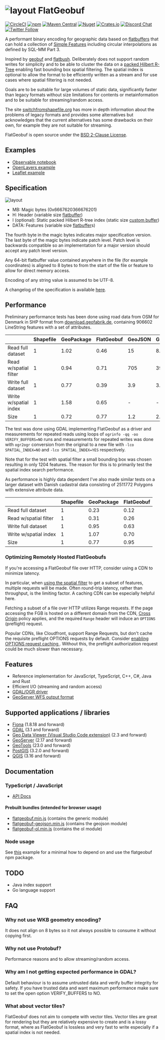 # ![layout](logo.svg) FlatGeobuf

[![CircleCI](https://img.shields.io/circleci/build/github/flatgeobuf/flatgeobuf.svg)](https://circleci.com/gh/flatgeobuf/flatgeobuf)
[![npm](https://img.shields.io/npm/v/flatgeobuf.svg)](https://www.npmjs.com/package/flatgeobuf)
[![Maven Central](https://img.shields.io/maven-central/v/org.wololo/flatgeobuf.svg)](https://search.maven.org/artifact/org.wololo/flatgeobuf)
[![Nuget](https://img.shields.io/nuget/v/FlatGeobuf)](https://www.nuget.org/packages/FlatGeobuf/)
[![Crates.io](https://img.shields.io/crates/v/flatgeobuf.svg)](https://crates.io/crates/flatgeobuf)
[![Discord Chat](https://img.shields.io/discord/754359014917406730.svg)](https://discord.gg/GEHGxKx)
[![Twitter Follow](https://img.shields.io/twitter/follow/flatgeobuf.svg?style=social)](https://twitter.com/flatgeobuf)

A performant binary encoding for geographic data based on [flatbuffers](http://google.github.io/flatbuffers/) that can hold a collection of [Simple Features](https://en.wikipedia.org/wiki/Simple_Features) including circular interpolations as defined by SQL-MM Part 3.

Inspired by [geobuf](https://github.com/mapbox/geobuf) and [flatbush](https://github.com/mourner/flatbush). Deliberately does not support random writes for simplicity and to be able to cluster the data on a [packed Hilbert R-Tree](https://en.wikipedia.org/wiki/Hilbert_R-tree#Packed_Hilbert_R-trees) enabling fast bounding box spatial filtering. The spatial index is optional to allow the format to be efficiently written as a stream and for use cases where spatial filtering is not needed.

Goals are to be suitable for large volumes of static data, significantly faster than legacy formats without size limitations for contents or metainformation and to be suitable for streaming/random access.

The site [switchfromshapefile.org](http://switchfromshapefile.org) has more in depth information about the problems of legacy formats and provides some alternatives but acknowledges that the current alternatives has some drawbacks on their own, for example they are not suitable for streaming.

FlatGeobuf is open source under the [BSD 2-Clause License](https://tldrlegal.com/license/bsd-2-clause-license-(freebsd)).

## Examples

* [Observable notebook](https://observablehq.com/@bjornharrtell/streaming-flatgeobuf)
* [OpenLayers example](https://flatgeobuf.org/examples/openlayers)
* [Leaflet example](https://flatgeobuf.org/examples/leaflet)

## Specification

![layout](doc/layout.svg "FlatGeobuf file layout")

* MB: Magic bytes (0x6667620366676201)
* H: Header (variable size [flatbuffer](https://github.com/flatgeobuf/flatgeobuf/blob/master/src/fbs/header.fbs))
* I (optional): Static packed Hilbert R-tree index (static size [custom buffer](https://github.com/flatgeobuf/flatgeobuf/blob/master/src/cpp/packedrtree.h))
* DATA: Features (variable size [flatbuffer](https://github.com/flatgeobuf/flatgeobuf/blob/master/src/fbs/feature.fbs)s)

The fourth byte in the magic bytes indicates major specification version. The last byte of the magic bytes indicate patch level. Patch level is backwards compatible so an implementation for a major version should accept any patch level version.

Any 64-bit flatbuffer value contained anywhere in the file (for example coordinates) is aligned to 8 bytes to from the start of the file or feature to allow for direct memory access.

Encoding of any string value is assumed to be UTF-8.

A changelog of the specification is available [here](doc/format-changelog.md).

## Performance

Preliminary performance tests has been done using road data from OSM for Denmark in SHP format from [download.geofabrik.de](https://download.geofabrik.de), containing 906602 LineString features with a set of attributes.

|                       | Shapefile | GeoPackage | FlatGeobuf | GeoJSON | GML |
|-----------------------|-----------|------------|------------|---------|-----|
| Read full dataset     | 1         | 1.02       | 0.46       | 15      | 8.9 |
| Read w/spatial filter | 1         | 0.94       | 0.71       | 705     | 399 |
| Write full dataset    | 1         | 0.77       | 0.39       | 3.9     | 3.2 |
| Write w/spatial index | 1         | 1.58       | 0.65       | -       | -   |
| Size                  | 1         | 0.72       | 0.77       | 1.2     | 2.1 |

The test was done using GDAL implementing FlatGeobuf as a driver and measurements for repeated reads using loops of `ogrinfo -qq -oo VERIFY_BUFFERS=NO` runs and measurements for repeated writes was done with `ogr2ogr` conversion from the original to a new file with `-lco SPATIAL_INDEX=NO` and `-lco SPATIAL_INDEX=YES` respectively.

Note that for the test with spatial filter a small bounding box was chosen resulting in only 1204 features. The reason for this is to primarily test the spatial index search performance.

As performance is highly data dependent I've also made similar tests on a larger dataset with Danish cadastral data consisting of 2511772 Polygons with extensive attribute data.

|                       | Shapefile | GeoPackage | FlatGeobuf | 
|-----------------------|-----------|------------|------------|
| Read full dataset     | 1         | 0.23       | 0.12       |
| Read w/spatial filter | 1         | 0.31       | 0.26       |
| Write full dataset    | 1         | 0.95       | 0.63       |
| Write w/spatial index | 1         | 1.07       | 0.70       |
| Size                  | 1         | 0.77       | 0.95       |

### Optimizing Remotely Hosted FlatGeobufs

If you're accessing a FlatGeobuf file over HTTP, consider using a CDN to
minimize latency.

In particular, when [using the spatial
filter](https://flatgeobuf.org/examples/leaflet/filtered.html) to get a subset
of features, multiple requests will be made. Often round-trip latency, rather
than throughput, is the limiting factor. A caching CDN can be especially
helpful here.

Fetching a subset of a file over HTTP utilizes Range requests. If the page
accessing the FGB is hosted on a different domain from the CDN, [Cross
Origin](https://en.wikipedia.org/wiki/Cross-origin_resource_sharing) policy
applies, and the required `Range` header will induce an `OPTIONS` (preflight)
request.

Popular CDNs, like Cloudfront, support Range Requests, but don't cache the
requisite preflight OPTIONS requests by default. Consider [enabling OPTIONS
request caching
](https://docs.aws.amazon.com/AmazonCloudFront/latest/DeveloperGuide/header-caching.html#header-caching-web-cors).
Without this, the preflight authorization request could be much slower than
necessary.

## Features

* Reference implementation for JavaScript, TypeScript, C++, C#, Java and Rust
* Efficient I/O (streaming and random access)
* [GDAL/OGR driver](https://gdal.org/drivers/vector/flatgeobuf.html)
* [GeoServer WFS output format](https://docs.geoserver.org/latest/en/user/community/flatgeobuf/index.html)

## Supported applications / libraries

* [Fiona](https://fiona.readthedocs.io/) (1.8.18 and forward)
* [GDAL](https://gdal.org) (3.1 and forward)
* [Geo Data Viewer (Visual Studio Code extension)](https://marketplace.visualstudio.com/items?itemName=RandomFractalsInc.geo-data-viewer) (2.3 and forward)
* [GeoServer](https://geoserver.org) (2.17 and forward)
* [GeoTools](https://geotools.org) (23.0 and forward)
* [PostGIS](https://postgis.net) (3.2.0 and forward)
* [QGIS](https://qgis.org) (3.16 and forward)

## Documentation

### TypeScript / JavaScript

* [API Docs](http://unpkg.com/flatgeobuf/dist/doc/index.html)

#### Prebuilt bundles (intended for browser usage)

* [flatgeobuf.min.js](https://unpkg.com/flatgeobuf/dist/flatgeobuf.min.js) (contains the generic module)
* [flatgeobuf-geojson.min.js](https://unpkg.com/flatgeobuf/dist/flatgeobuf-geojson.min.js) (contains the geojson module)
* [flatgeobuf-ol.min.js](https://unpkg.com/flatgeobuf/dist/flatgeobuf-ol.min.js) (contains the ol module)

### Node usage

See [this](https://github.com/flatgeobuf/flatgeobuf/tree/master/examples/node) example for a minimal how to depend on and use the flatgeobuf npm package.

## TODO

* Java index support
* Go language support

## FAQ

### Why not use WKB geometry encoding?

It does not align on 8 bytes so it not always possible to consume it without copying first.

### Why not use Protobuf?

Performance reasons and to allow streaming/random access.

### Why am I not getting expected performance in GDAL?

Default behaviour is to assume untrusted data and verify buffer integrity for safety. If you have trusted data and want maximum performance make sure to set the open option VERIFY_BUFFERS to NO.

### What about vector tiles?

FlatGeobuf does not aim to compete with vector tiles. Vector tiles are great for rendering but they are relatively expensive to create and is a lossy format, where as FlatGeobuf is lossless and very fast to write especially if a spatial index is not needed.
